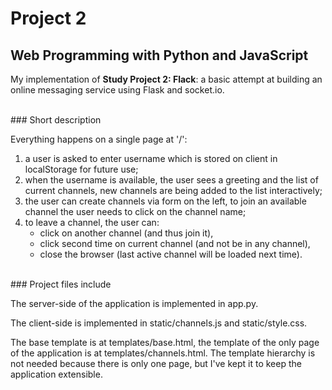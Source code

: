# Project 2

## Web Programming with Python and JavaScript

My implementation of **Study Project 2: Flack**:
a basic attempt at building an online messaging service using Flask and socket.io.

<br>
### Short description

Everything happens on a single page at '/':

1. a user is asked to enter username which is stored on client in localStorage for future use;
2. when the username is available, the user sees a greeting and the list of current channels,
new channels are being added to the list interactively;
3. the user can create channels via form on the left,
to join an available channel the user needs to click on the channel name;
4. to leave a channel, the user can:
    - click on another channel (and thus join it),
    - click second time on current channel (and not be in any channel),
    - close the browser (last active channel will be loaded next time).

<br>
### Project files include

The server-side of the application is implemented in app.py.

The client-side is implemented in static/channels.js and static/style.css.

The base template is at templates/base.html, the template of the only page of the application
is at templates/channels.html. The template hierarchy is not needed because there is only one page,
but I've kept it to keep the application extensible.
